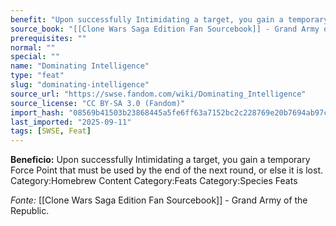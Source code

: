 ```yaml
---
benefit: "Upon successfully Intimidating a target, you gain a temporary Force Point that must be used by the end of the next round, or else it is lost. Category:Homebrew Content Category:Feats Category:Species Feats"
source_book: "[[Clone Wars Saga Edition Fan Sourcebook]] - Grand Army of the Republic"
prerequisites: ""
normal: ""
special: ""
name: "Dominating Intelligence"
type: "feat"
slug: "dominating-intelligence"
source_url: "https://swse.fandom.com/wiki/Dominating_Intelligence"
source_license: "CC BY-SA 3.0 (Fandom)"
import_hash: "08569b41503b23868445a5fe6ff63a7152bc2c228769e20b7694ab97cfc7ce65"
last_imported: "2025-09-11"
tags: [SWSE, Feat]
---
```

**Beneficio:** Upon successfully Intimidating a target, you gain a temporary Force Point that must be used by the end of the next round, or else it is lost. Category:Homebrew Content Category:Feats Category:Species Feats

*Fonte:* [[Clone Wars Saga Edition Fan Sourcebook]] - Grand Army of the Republic.